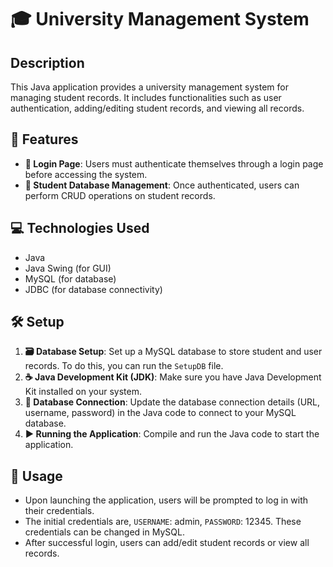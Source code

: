 # 🎓 University Management System

## Description
This Java application provides a university management system for managing student records. It includes functionalities such as user authentication, adding/editing student records, and viewing all records.

## 🚀 Features
- **🔐 Login Page**: Users must authenticate themselves through a login page before accessing the system.
- **📝 Student Database Management**: Once authenticated, users can perform CRUD operations on student records.

## 💻 Technologies Used
- Java
- Java Swing (for GUI)
- MySQL (for database)
- JDBC (for database connectivity)

## 🛠️ Setup
1. **🗃️ Database Setup**: Set up a MySQL database to store student and user records. To do this, you can run the `SetupDB` file.
2. **☕ Java Development Kit (JDK)**: Make sure you have Java Development Kit installed on your system.
3. **🔌 Database Connection**: Update the database connection details (URL, username, password) in the Java code to connect to your MySQL database.
4. **▶️ Running the Application**: Compile and run the Java code to start the application.

## 📝 Usage
- Upon launching the application, users will be prompted to log in with their credentials.
- The initial credentials are, `USERNAME`: admin, `PASSWORD`: 12345. These credentials can be changed in MySQL.
- After successful login, users can add/edit student records or view all records.




